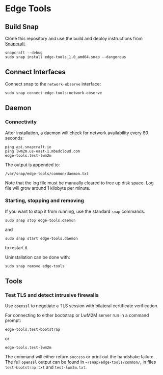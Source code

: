 # Edge Tools

## Build Snap

Clone this repository and use the build and deploy instructions from [Snapcraft](https://snapcraft.io/docs/snapcraft-overview#heading--building-your-snap).

```
snapcraft --debug
sudo snap install edge-tools_1.0_amd64.snap --dangerous
```

## Connect Interfaces

Connect snap to the `network-observe` interface:
```
sudo snap connect edge-tools:network-observe
```

## Daemon

### Connectivity

After installation, a daemon will check for network availability every 60 seconds:
```
ping api.snapcraft.io
ping lwm2m.us-east-1.mbedcloud.com
edge-tools.test-lwm2m
```

The output is appended to:
```
/var/snap/edge-tools/common/daemon.txt
```

Note that the log file must be manually cleared to free up disk space. Log file will grow around 1 kilobyte per minute.

### Starting, stopping and removing

If you want to stop it from running, use the standard `snap` commands.

```
sudo snap stop edge-tools.daemon
```

and

```
sudo snap start edge-tools.daemon
```

to restart it.

Uninstallation can be done with:

```
sudo snap remove edge-tools
```

## Tools

### Test TLS and detect intrusive firewalls

Use `openssl` to negotiate a TLS session with bilateral certificate verification.

For connecting to either bootstrap or LwM2M server run in a command prompt:

```
edge-tools.test-bootstrap
```
or
```
edge-tools.test-lwm2m
```
The command will either return `success` or print out the handshake failure. The full `openssl` output can be found in `~/snap/edge-tools/common/`, in files `test-bootstrap.txt` and `test-lwm2m.txt`.
